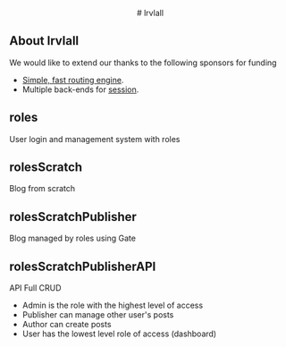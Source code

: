 <p align="center">
# lrvlall
</p>

## About lrvlall

We would like to extend our thanks to the following sponsors for funding

- [Simple, fast routing engine](https://).
- Multiple back-ends for [session](https://).


## roles
User login and management system with roles

## rolesScratch
Blog from scratch

## rolesScratchPublisher
Blog managed by roles using Gate

## rolesScratchPublisherAPI
API Full CRUD

- Admin is the role with the highest level of access
- Publisher can manage other user's posts
- Author can create posts
- User has the lowest level role of access (dashboard)

